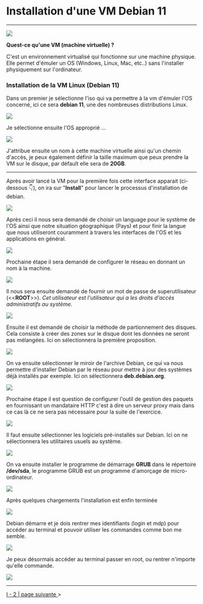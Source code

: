 # Installation d'une VM Debian 11
---
![](Img/debian-logo-large.png)

**Quest-ce qu'une VM (machine virtuelle) ?**

C'est un environnement virtualisé qui fonctionne sur une machine physique. Elle permet d'émuler un OS (Windows, Linux, Mac, etc..) sans l'installer physiquement sur l'ordinateur.


### Installation de la VM Linux (Debian 11)

Dans un premier je sélectionne l'iso qui va permettre à la vm d'émuler l'OS concerné, ici ce sera **debian 11**, une des nombreuses distributions Linux.

![](Img/iso.PNG)

Je sélectionne ensuite l'OS approprié ...

![](Img/iso2.PNG)

J'attribue ensuite un nom à cette machine virtuelle ainsi qu'un chemin d'accès, je peux également définir la taille maximum que peux prendre la VM sur le disque, par défault elle sera de **20GB**.

---

Après avoir lancé la VM pour la première fois cette interface apparait (ci-dessous 👇), on ira sur "**Install**" pour lancer le processus d'installation de debian.

![](Img/debian.PNG)

Après ceci il nous sera demandé de choisir un language pour le système de l'OS ainsi que notre situation géographique (Pays) et pour finir la langue que nous utiliseront couramment à travers les interfaces de l'OS et les applications en général.

![](Img/vmlanguage.PNG)

Prochaine étape il sera demandé de configurer le réseau en donnant un nom à la machine.

![](Img/installvm2.PNG)

Il nous sera ensuite demandé de fournir un mot de passe de superutilisateur (<<**ROOT**>>). *Cet utilisateur est l'utilisateur qui a les droits d'accès administratifs au système.*

![](Img/installvm3.PNG)

Ensuite il est demandé de choisir la méthode de partionnement des disques. Cela consiste à créer des zones sur le disque dont les données ne seront pas mélangées. Ici on sélectionnera la première proposition.

![](Img/installvm4.PNG)


On va ensuite sélectionner le miroir de l'archive Debian, ce qui va nous permettre d'installer Debian par le réseau pour mettre à jour des systèmes déjà installés par exemple. Ici on sélectionnera **deb.debian.org**.

![](Img/installvm5.PNG)

Prochaine étape il est question de configurer l'outil de gestion des paquets en fournissant un mandataire HTTP c'est à dire un serveur proxy mais dans ce cas là ce ne sera pas nécessaire pour la suite de l'exercice.

![](Img/installvm6.PNG)

Il faut ensuite sélectionner les logiciels pré-installés sur Debian. Ici on ne sélectionnera les utilitaires usuels au système.

![](Img/installvm7.PNG)

On va ensuite installer le programme de démarrage **GRUB** dans le répertoire **/dev/sda**, le programme GRUB est un programme d'amorçage de micro-ordinateur.

![](Img/installvm8.PNG)

Après quelques chargements l'installation est enfin terminée

![](Img/installvm9.PNG)

Debian démarre et je dois rentrer mes identifiants (login et mdp) pour accéder au terminal et pouvoir utiliser les commandes comme bon me semble.

![](Img/installvm10.PNG)

Je peux désormais accéder au terminal passer en root, ou rentrer n'importe qu'elle commande.

![](Img/installvm11.PNG)

--- 

[I - 2 | page suivante ](https://github.com/Anescoo/Linux-B2-TP1/blob/main/ETAPE2.md) >